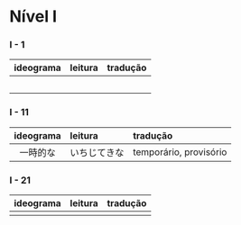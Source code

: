 # Nível I


### I - 1

| ideograma | leitura | tradução |
|:---------:|:--------|:---------|
|  |  |  |
|  |  |  |
|  |  |  |
|  |  |  |
|  |  |  |


### I - 11

| ideograma | leitura | tradução |
|:---------:|:--------|:---------|
| 一時的な | いちじてきな | temporário, provisório |


### I - 21

| ideograma | leitura | tradução |
|:---------:|:--------|:---------|
|  |  |  |